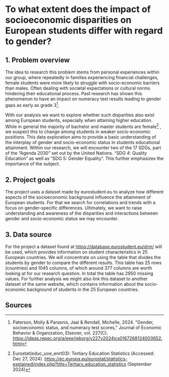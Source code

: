 # To what extent does the impact of socioeconomic disparities on European students differ with regard to gender?
## 1.	Problem overview 
The idea to research this problem stems from personal experiences within our group, where repeatedly in families experiencing financial challenges, female students were more likely to struggle with socio-economic barriers than males. Often dealing with societal expectations or cultural norms hindering their educational process. Past research has shown this phenomenon to have an impact on numeracy test results leading to gender gaps as early as grade 3[^1]. 

With our analysis we want to explore whether such disparities also exist among European students, especially when attaining higher education. While in general the majority of bachelor and master students are female[^2] , we suspect this to change among students in weaker socio-economic positions. This data exploration aims to provide a basic understanding of the interplay of gender and socio-economic status in students educational attainment. Within our research, we will encounter two of the 17 SDGs, part of the “Agenda 2030” set out by the United Nations. “SDG 4: Quality Education” as well as “SDG 5: Gender Equality”. This further emphasizes the importance of the subject. 
## 2.	Project goals 
The project uses a dataset made by eurostudent.eu to analyze how different aspects of the socioeconomic background influence the attainment of European students. For that we search for correlations and trends with a focus on gender-specific differences. Ultimately, we want to raise understanding and awareness of the disparities and interactions between gender and socio-economic status we may encounter.

## 3.	Data source 
For the project a dataset found at https://database.eurostudent.eu/drm/ will be used, which provides information on student characteristics in 25 European countries. We will concentrate on using the table that divides the students by gender to compare the different results. This table has 25 rows (countries) and 1045 columns, of which around 377 columns are worth looking at for our research question. In total the table has 2950 missing values. For further analysis we might also link this dataset to another dataset of the same website, which contains information about the socio-economic background of students in the 25 European countries.

## Sources
[^1]:Paterson, Molly & Parasnis, Jaai & Rendall, Michelle, 2024.
"Gender, socioeconomic status, and numeracy test scores," Journal of Economic Behavior & Organization, Elsevier, vol. 227(C).
https://ideas.repec.org/a/eee/jeborg/v227y2024ics0167268124003652.html

[^2]:Eurostat(educ_uoe_enrt03): Tertiary Education Statistics (Accessed: Dec 27, 2024).
https://ec.europa.eu/eurostat/statistics-explained/index.php?title=Tertiary_education_statistics (September 2024)
